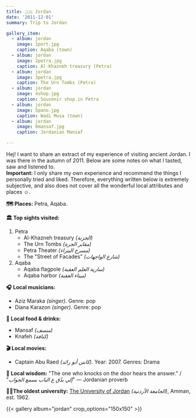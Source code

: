 ```yaml
---
title: 🇯🇴 Jordan
date: '2011-12-01'
summary: Trip to Jordan

gallery_item:
  - album: jordan
    image: 1port.jpg
    caption: Aqaba (town)
  - album: jordan
    image: 2petra.jpg
    caption: Al-Khazneh treasury (Petra)
  - album: jordan
    image: 3petra.jpg
    caption: The Urn Tombs (Petra)
  - album: jordan
    image: 4shop.jpg
    caption: Souvenir shop in Petra
  - album: jordan
    image: 5pano.jpg
    caption: Wadi Musa (town)
  - album: jordan
    image: 6mansaf.jpg
    caption: Jordanian Mansaf

---
```

Hej! I want to share an extract of my experience of visiting ancient Jordan. I was there in the autumn of 2011. Below are some notes on what I tasted, saw and listened to.<br>
<b>Important:</b> I only share my own experience and recommend the things I personally tried and liked. Therefore, everything written below is extremely subjective, and also does not cover all the wonderful local attributes and places ☺️.

<b>🗺 Places:</b> Petra, Aqaba.<br>

<b>🏛 Top sights visited: </b>
1. Petra
    - Al-Khazneh treasury <i>(الخزنة)</i>
    - The Urn Tombs <i>(مقابر الجرة)</i>
    - Petra Theater <i>(مسرح البتراء)</i>
    - The "Street of Facades" <i>(شارع الواجهات)</i>
2. Aqaba
    - Aqaba flagpole <i>(سارية العلم العقبة)</i>
    - Aqaba harbor <i>(ميناء العقبة)</i>

<b>🎧 Local musicians: </b>
- Aziz Maraka <i>(singer)</i>. Genre: pop
- Diana Karazon <i>(singer)</i>. Genre: pop

<b>🥘 Local food & drinks: </b>
- Mansaf <i>(منسف)</i>
- Knafeh <i>(كنافة)</i>


<b>🎬 Local movies:</b>
- Captain Abu Raed <i>(كابتن أبو رائد)</i>. Year: 2007. Genres: Drama


<b>🦉 Local wisdom:</b> "The one who knocks on the door hears the answer." / "<i>إلي بدُق ع الباب بسمع الجواب</i>" — Jordanian proverb 

<b>👨‍🎓The oldest university:</b> <a href = "https://ju.edu.jo/Home.aspx" target="_blank">The University of Jordan</a> <i>(الجامعة الأردنية)</i>, Amman, est. 1962. 


{{< gallery album="jordan" crop_options="150x150" >}}
   

